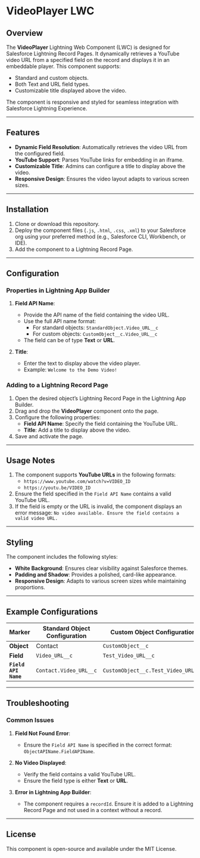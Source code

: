 # VideoPlayer LWC

## Overview
The **VideoPlayer** Lightning Web Component (LWC) is designed for Salesforce Lightning Record Pages. It dynamically retrieves a YouTube video URL from a specified field on the record and displays it in an embeddable player. This component supports:

- Standard and custom objects.
- Both Text and URL field types.
- Customizable title displayed above the video.

The component is responsive and styled for seamless integration with Salesforce Lightning Experience.

---

## Features

- **Dynamic Field Resolution**: Automatically retrieves the video URL from the configured field.
- **YouTube Support**: Parses YouTube links for embedding in an iframe.
- **Customizable Title**: Admins can configure a title to display above the video.
- **Responsive Design**: Ensures the video layout adapts to various screen sizes.

---

## Installation

1. Clone or download this repository.
2. Deploy the component files (`.js`, `.html`, `.css`, `.xml`) to your Salesforce org using your preferred method (e.g., Salesforce CLI, Workbench, or IDE).
3. Add the component to a Lightning Record Page.

---

## Configuration

### Properties in Lightning App Builder

1. **Field API Name**:
   - Provide the API name of the field containing the video URL.
   - Use the full API name format:
     - For standard objects: `StandardObject.Video_URL__c`
     - For custom objects: `CustomObject__c.Video_URL__c`
   - The field can be of type **Text** or **URL**.

2. **Title**:
   - Enter the text to display above the video player.
   - Example: `Welcome to the Demo Video!`

### Adding to a Lightning Record Page

1. Open the desired object’s Lightning Record Page in the Lightning App Builder.
2. Drag and drop the **VideoPlayer** component onto the page.
3. Configure the following properties:
   - **Field API Name**: Specify the field containing the YouTube URL.
   - **Title**: Add a title to display above the video.
4. Save and activate the page.

---

## Usage Notes

1. The component supports **YouTube URLs** in the following formats:
   - `https://www.youtube.com/watch?v=VIDEO_ID`
   - `https://youtu.be/VIDEO_ID`
2. Ensure the field specified in the `Field API Name` contains a valid YouTube URL.
3. If the field is empty or the URL is invalid, the component displays an error message: `No video available. Ensure the field contains a valid video URL.`

---

## Styling

The component includes the following styles:

- **White Background**: Ensures clear visibility against Salesforce themes.
- **Padding and Shadow**: Provides a polished, card-like appearance.
- **Responsive Design**: Adapts to various screen sizes while maintaining proportions.

---

## Example Configurations 
| **Marker** | **Standard Object Configuration** | **Custom Object Configuration** |
| ---------- | --------------------------- | ------------------------- |
| **Object** | Contact | `CustomObject__c` |
| **Field** | `Video_URL__c` | `Test_Video_URL__c` |
| **`Field API Name`** | `Contact.Video_URL__c` | `CustomObject__c.Test_Video_URL__c` |

---

## Troubleshooting

### Common Issues

1. **Field Not Found Error**:
   - Ensure the `Field API Name` is specified in the correct format: `ObjectAPIName.FieldAPIName`.

2. **No Video Displayed**:
   - Verify the field contains a valid YouTube URL.
   - Ensure the field type is either **Text** or **URL**.

3. **Error in Lightning App Builder**:
   - The component requires a `recordId`. Ensure it is added to a Lightning Record Page and not used in a context without a record.

---

## License
This component is open-source and available under the MIT License.
